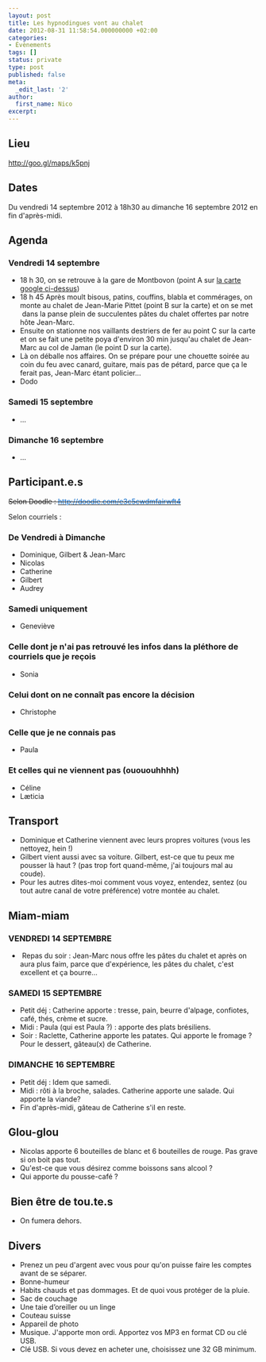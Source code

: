 ```yaml
---
layout: post
title: Les hypnodingues vont au chalet
date: 2012-08-31 11:58:54.000000000 +02:00
categories:
- Évènements
tags: []
status: private
type: post
published: false
meta:
  _edit_last: '2'
author:
  first_name: Nico
excerpt:
---
```

<h2 id="lieu">Lieu</h2>
<p><a href="http://goo.gl/maps/k5pnj">http://goo.gl/maps/k5pnj</a></p>
<h2>Dates</h2>
<p>Du vendredi 14 septembre 2012 à 18h30 au dimanche 16 septembre 2012 en fin d'après-midi.</p>
<h2>Agenda</h2>
<h3>Vendredi 14 septembre</h3>
<ul>
<li>18 h 30, on se retrouve à la gare de Montbovon (point A sur <a href="#lieu">la carte google ci-dessus</a>)</li>
<li>18 h 45 Après moult bisous, patins, couffins, blabla et commérages, on monte au chalet de Jean-Marie Pittet (point B sur la carte) et on se met  dans la panse plein de succulentes pâtes du chalet offertes par notre hôte Jean-Marc.</li>
<li>Ensuite on stationne nos vaillants destriers de fer au point C sur la carte et on se fait une petite poya d'environ 30 min jusqu'au chalet de Jean-Marc au col de Jaman (le point D sur la carte).</li>
<li>Là on déballe nos affaires. On se prépare pour une chouette soirée au coin du feu avec canard, guitare, mais pas de pétard, parce que ça le ferait pas, Jean-Marc étant policier...</li>
<li>Dodo</li>
</ul>
<h3>Samedi 15 septembre</h3>
<div>
<ul>
<li>...</li>
</ul>
<h3>Dimanche 16 septembre</h3>
<div>
<ul>
<li>...</li>
</ul>
</div>
</div>
<h2>Participant.e.s</h2>
<p style="text-decoration: line-through;">Selon Doodle : <a href="http://doodle.com/e3c5cwdmfairwft4" target="_blank"><span style="color: #0066cc;">http://doodle.com/e3c5cwdmfairwft4</span></a></p>
<p>Selon courriels :</p>
<h3>De Vendredi à Dimanche</h3>
<ul>
<li>Dominique, Gilbert &amp; Jean-Marc</li>
<li>Nicolas</li>
<li>Catherine</li>
<li>Gilbert</li>
<li>Audrey</li>
</ul>
<h3>Samedi uniquement</h3>
<ul>
<li>Geneviève</li>
</ul>
<h3>Celle dont je n'ai pas retrouvé les infos dans la pléthore de courriels que je reçois</h3>
<ul>
<li>Sonia</li>
</ul>
<h3>Celui dont on ne connaît pas encore la décision</h3>
<ul>
<li>Christophe</li>
</ul>
<h3>Celle que je ne connais pas</h3>
<ul>
<li>Paula</li>
</ul>
<h3>Et celles qui ne viennent pas (ouououhhhh)</h3>
<ul>
<li>Céline</li>
<li>Læticia</li>
</ul>
<h2>Transport</h2>
<ul>
<li>Dominique et Catherine viennent avec leurs propres voitures (vous les nettoyez, hein !)</li>
<li>Gilbert vient aussi avec sa voiture. Gilbert, est-ce que tu peux me pousser là haut ? (pas trop fort quand-même, j'ai toujours mal au coude).</li>
<li>Pour les autres dites-moi comment vous voyez, entendez, sentez (ou tout autre canal de votre préférence) votre montée au chalet.</li>
</ul>
<h2>Miam-miam</h2>
<h3>VENDREDI 14 SEPTEMBRE</h3>
<div>
<ul>
<li> Repas du soir : Jean-Marc nous offre les pâtes du chalet et après on aura plus faim, parce que d'expérience, les pâtes du chalet, c'est excellent et ça bourre...</li>
</ul>
<div>
<h3>SAMEDI 15 SEPTEMBRE</h3>
<div>
<ul>
<li>Petit déj : Catherine apporte : tresse, pain, beurre d'alpage, confiotes, café, thés, crème et sucre.</li>
<li>Midi : Paula (qui est Paula ?) : apporte des plats brésiliens.</li>
<li>Soir : Raclette, Catherine apporte les patates. Qui apporte le fromage ? Pour le dessert, gâteau(x) de Catherine.</li>
</ul>
<h3>DIMANCHE 16 SEPTEMBRE</h3>
<div>
<ul>
<li>Petit déj : Idem que samedi.</li>
<li>Midi : rôti à la broche, salades. Catherine apporte une salade. Qui apporte la viande?</li>
<li>Fin d'après-midi, gâteau de Catherine s'il en reste.</li>
</ul>
<h2>Glou-glou</h2>
<ul>
<li>Nicolas apporte 6 bouteilles de blanc et 6 bouteilles de rouge. Pas grave si on boit pas tout.</li>
<li>Qu'est-ce que vous désirez comme boissons sans alcool ?</li>
<li>Qui apporte du pousse-café ?</li>
</ul>
</div>
</div>
</div>
</div>
<div></div>
<h2> Bien être de tou.te.s</h2>
<ul>
<li>On fumera dehors.</li>
</ul>
<h2>Divers</h2>
<ul>
<li>Prenez un peu d'argent avec vous pour qu'on puisse faire les comptes avant de se séparer.</li>
<li>Bonne-humeur</li>
<li>Habits chauds et pas dommages. Et de quoi vous protéger de la pluie.</li>
<li>Sac de couchage</li>
<li>Une taie d’oreiller ou un linge</li>
<li>Couteau suisse</li>
<li>Appareil de photo</li>
<li>Musique. J'apporte mon ordi. Apportez vos MP3 en format CD ou clé USB.</li>
<li>Clé USB. Si vous devez en acheter une, choisissez une 32 GB minimum.</li>
</ul>
